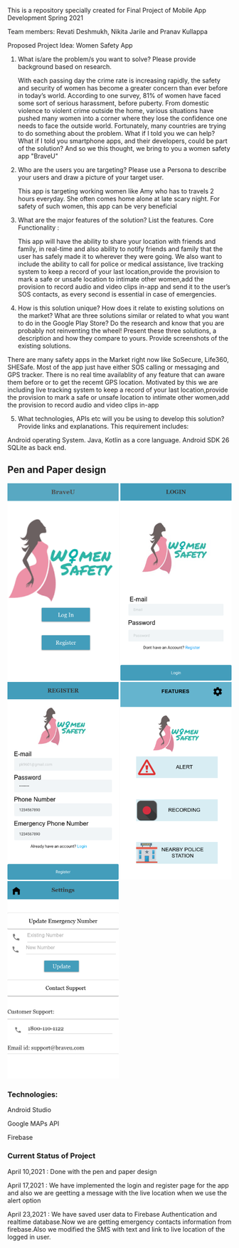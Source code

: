 This is a repository specially created for Final Project of Mobile App Development Spring 2021

Team members: Revati Deshmukh, Nikita Jarile and Pranav Kullappa

Proposed Project Idea:  Women Safety App

1.	What is/are the problem/s you want to solve? Please provide background based on research. 

    With each passing day the crime rate is increasing rapidly, the safety and security of women has become a greater concern than ever before in today’s world. According to       one survey, 81% of women have faced some sort of serious harassment, before puberty. From domestic violence to violent crime outside the home, various situations have           pushed many women into a corner where they lose the confidence one needs to face the outside world. Fortunately, many countries are trying to do something about the             problem. What if I told you we can help? What if I told you smartphone apps, and their developers, could be part of the solution? And so we this thought, we bring to you a     women safety app "BraveU"

2.	Who are the users you are targeting? Please use a Persona to describe your users and draw a picture of your target user. 

    This app is targeting working women like Amy who has to travels 2 hours everyday. She often comes home alone at late scary night. For safety of such women, this app can be     very beneficial  

3.	What are the major features of the solution? List the features.
    Core Functionality :

    This app will have the ability to share your location with friends and family, in real-time and also ability to notify friends and family that the user has safely made it       to wherever they were going. We also want to include the ability to call for police or medical assistance, live tracking system to keep a record of your last                   location,provide the provision to mark a safe or unsafe location to intimate other women,add the provision to record audio and video clips in-app and send it to the user’s     SOS contacts, as every second is essential in case of emergencies.

4.	How is this solution unique? How does it relate to existing solutions on the market? What are three solutions similar or related to what you want to do in the Google Play Store? Do the research and know that you are probably not reinventing the wheel! Present these three solutions, a description and how they compare to yours. Provide screenshots of the existing solutions.

   There are many safety apps in the Market right now like SoSecure, Life360, SHESafe. Most of the app just have either SOS calling or messaging and GPS tracker. There is no      real time availablity of any feature that can aware them before or to get the recemt GPS location. Motivated by this we are including live tracking system to keep a record      of your last location,provide the provision to mark a safe or unsafe location to intimate other women,add the provision to record audio and video clips in-app

5.	What technologies, APIs etc will you be using to develop this solution? Provide links and explanations.
   This requirement includes:

   Android operating System.
   Java, Kotlin as a core language.
   Android SDK 26
   SQLite as back end.
  
  <h2>Pen and Paper design</h2>
  
  
  <img src="https://github.com/nikitajarile/MobileAppProject2021/blob/main/App%20Design%20Prototype/1-welcome_screen.png" width="250px" />
  
  <img src="https://github.com/nikitajarile/MobileAppProject2021/blob/main/App%20Design%20Prototype/2-Login.png" width="250px" />
  
  <img src="https://github.com/nikitajarile/MobileAppProject2021/blob/main/App%20Design%20Prototype/3-Register.png" width="250px" />
  
  <img src="https://github.com/nikitajarile/MobileAppProject2021/blob/main/App%20Design%20Prototype/4-FeatureScreen.png" width="250px" />
  
  <img src="https://github.com/nikitajarile/MobileAppProject2021/blob/main/App%20Design%20Prototype/5-Settings_screen.png" width="250px" />
  
   
   
   <h3>Technologies:</h3>
   
   Android Studio
   
   Google MAPs API
   
   Firebase

   <h3>Current Status of Project</h3>
   
   April 10,2021 : Done with the pen and paper design
   
   April 17,2021 : We have implemented the login and register page for the app and also we are geetting a message with the live location when we use the alert option
   
   April 23,2021 : We have saved user data to Firebase Authentication and realtime database.Now we are getting emergency contacts information from firebase.Also we modified the SMS with text and link to live location of the logged in user.
